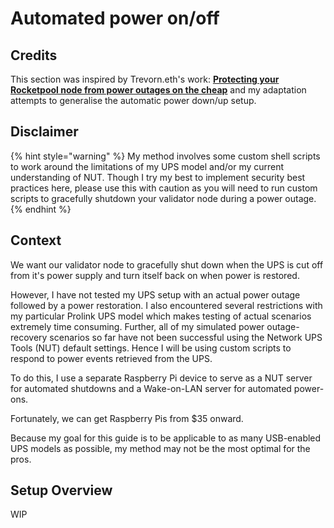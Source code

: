 # Automated power on/off

## Credits

This section was inspired by Trevorn.eth's work: [**Protecting your Rocketpool node from power outages on the cheap**](https://github.com/trevhub/guides/blob/main/CheapUPS.md) and my adaptation attempts to generalise the automatic power down/up setup.

## Disclaimer

{% hint style="warning" %}
My method involves some custom shell scripts to work around the limitations of my UPS model and/or my current understanding of NUT. Though I try my best to implement security best practices here, please use this with caution as you will need to run custom scripts to gracefully shutdown your validator node during a power outage.
{% endhint %}

## Context

We want our validator node to gracefully shut down when the UPS is cut off from it's power supply and turn itself back on when power is restored.&#x20;

However, I have not tested my UPS setup with an actual power outage followed by a power restoration. I also encountered several restrictions with my particular Prolink UPS model which makes testing of actual scenarios extremely time consuming. Further, all of my simulated power outage-recovery scenarios so far have not been successful using the Network UPS Tools (NUT) default settings. Hence I will be using custom scripts to respond to power events retrieved from the UPS.

To do this, I use a separate Raspberry Pi device to serve as a NUT server for automated shutdowns and a Wake-on-LAN server for automated power-ons.

Fortunately, we can get Raspberry Pis from $35 onward.

Because my goal for this guide is to be applicable to as many USB-enabled UPS models as possible, my method may not be the most optimal for the pros.

## Setup Overview

WIP
